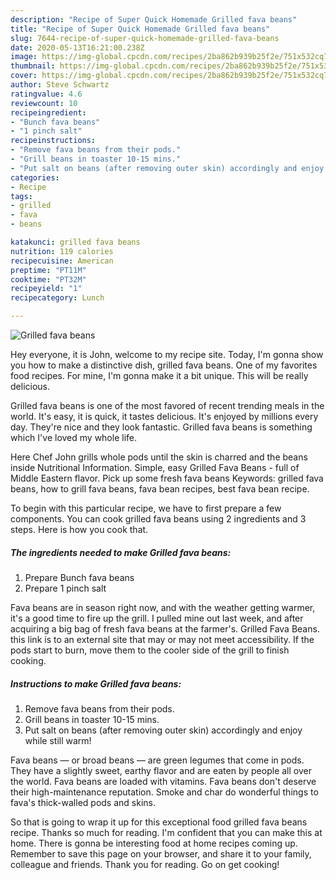 ```yaml
---
description: "Recipe of Super Quick Homemade Grilled fava beans"
title: "Recipe of Super Quick Homemade Grilled fava beans"
slug: 7644-recipe-of-super-quick-homemade-grilled-fava-beans
date: 2020-05-13T16:21:00.238Z
image: https://img-global.cpcdn.com/recipes/2ba862b939b25f2e/751x532cq70/grilled-fava-beans-recipe-main-photo.jpg
thumbnail: https://img-global.cpcdn.com/recipes/2ba862b939b25f2e/751x532cq70/grilled-fava-beans-recipe-main-photo.jpg
cover: https://img-global.cpcdn.com/recipes/2ba862b939b25f2e/751x532cq70/grilled-fava-beans-recipe-main-photo.jpg
author: Steve Schwartz
ratingvalue: 4.6
reviewcount: 10
recipeingredient:
- "Bunch fava beans"
- "1 pinch salt"
recipeinstructions:
- "Remove fava beans from their pods."
- "Grill beans in toaster 10-15 mins."
- "Put salt on beans (after removing outer skin) accordingly and enjoy while still warm!"
categories:
- Recipe
tags:
- grilled
- fava
- beans

katakunci: grilled fava beans 
nutrition: 119 calories
recipecuisine: American
preptime: "PT11M"
cooktime: "PT32M"
recipeyield: "1"
recipecategory: Lunch

---
```



![Grilled fava beans](https://img-global.cpcdn.com/recipes/2ba862b939b25f2e/751x532cq70/grilled-fava-beans-recipe-main-photo.jpg)

Hey everyone, it is John, welcome to my recipe site. Today, I'm gonna show you how to make a distinctive dish, grilled fava beans. One of my favorites food recipes. For mine, I'm gonna make it a bit unique. This will be really delicious.

Grilled fava beans is one of the most favored of recent trending meals in the world. It's easy, it is quick, it tastes delicious. It's enjoyed by millions every day. They're nice and they look fantastic. Grilled fava beans is something which I've loved my whole life.

Here Chef John grills whole pods until the skin is charred and the beans inside Nutritional Information. Simple, easy Grilled Fava Beans - full of Middle Eastern flavor. Pick up some fresh fava beans Keywords: grilled fava beans, how to grill fava beans, fava bean recipes, best fava bean recipe.


To begin with this particular recipe, we have to first prepare a few components. You can cook grilled fava beans using 2 ingredients and 3 steps. Here is how you cook that.

<!--inarticleads1-->

##### The ingredients needed to make Grilled fava beans:

1. Prepare Bunch fava beans
1. Prepare 1 pinch salt


Fava beans are in season right now, and with the weather getting warmer, it&#39;s a good time to fire up the grill. I pulled mine out last week, and after acquiring a big bag of fresh fava beans at the farmer&#39;s. Grilled Fava Beans. this link is to an external site that may or may not meet accessibility. If the pods start to burn, move them to the cooler side of the grill to finish cooking. 

<!--inarticleads2-->

##### Instructions to make Grilled fava beans:

1. Remove fava beans from their pods.
1. Grill beans in toaster 10-15 mins.
1. Put salt on beans (after removing outer skin) accordingly and enjoy while still warm!


Fava beans — or broad beans — are green legumes that come in pods. They have a slightly sweet, earthy flavor and are eaten by people all over the world. Fava beans are loaded with vitamins. Fava beans don&#39;t deserve their high-maintenance reputation. Smoke and char do wonderful things to fava&#39;s thick-walled pods and skins. 

So that is going to wrap it up for this exceptional food grilled fava beans recipe. Thanks so much for reading. I'm confident that you can make this at home. There is gonna be interesting food at home recipes coming up. Remember to save this page on your browser, and share it to your family, colleague and friends. Thank you for reading. Go on get cooking!
